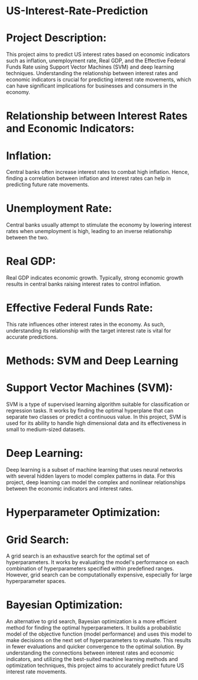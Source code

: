 # US-Interest-Rate-Prediction
# Project Description:
This project aims to predict US interest rates based on economic indicators such as inflation, unemployment rate, Real GDP, and the Effective Federal Funds Rate using Support Vector Machines (SVM) and deep learning techniques. Understanding the relationship between interest rates and economic indicators is crucial for predicting interest rate movements, which can have significant implications for businesses and consumers in the economy.

# Relationship between Interest Rates and Economic Indicators:

# Inflation: 
Central banks often increase interest rates to combat high inflation. Hence, finding a correlation between inflation and interest rates can help in predicting future rate movements.
# Unemployment Rate: 
Central banks usually attempt to stimulate the economy by lowering interest rates when unemployment is high, leading to an inverse relationship between the two.
# Real GDP: 
Real GDP indicates economic growth. Typically, strong economic growth results in central banks raising interest rates to control inflation.
# Effective Federal Funds Rate: 
This rate influences other interest rates in the economy. As such, understanding its relationship with the target interest rate is vital for accurate predictions.

# Methods: SVM and Deep Learning

# Support Vector Machines (SVM): 
SVM is a type of supervised learning algorithm suitable for classification or regression tasks. It works by finding the optimal hyperplane that can separate two classes or predict a continuous value. In this project, SVM is used for its ability to handle high dimensional data and its effectiveness in small to medium-sized datasets.
# Deep Learning: 
Deep learning is a subset of machine learning that uses neural networks with several hidden layers to model complex patterns in data. For this project, deep learning can model the complex and nonlinear relationships between the economic indicators and interest rates.

# Hyperparameter Optimization:

# Grid Search: 
A grid search is an exhaustive search for the optimal set of hyperparameters. It works by evaluating the model's performance on each combination of hyperparameters specified within predefined ranges. However, grid search can be computationally expensive, especially for large hyperparameter spaces.
# Bayesian Optimization: 
An alternative to grid search, Bayesian optimization is a more efficient method for finding the optimal hyperparameters. It builds a probabilistic model of the objective function (model performance) and uses this model to make decisions on the next set of hyperparameters to evaluate. This results in fewer evaluations and quicker convergence to the optimal solution.
By understanding the connections between interest rates and economic indicators, and utilizing the best-suited machine learning methods and optimization techniques, this project aims to accurately predict future US interest rate movements.
